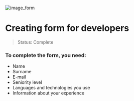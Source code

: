 ![image_form](https://user-images.githubusercontent.com/71856519/114935760-f6f7ce00-9e11-11eb-9a04-d7cfcd3c79a2.png)

<h1>Creating form for developers</h1>

> Status: Complete

### To complete the form, you need: 

+ Name
+ Surname
+ E-mail
+ Seniority level 
+ Languages and technologies you use
+ Information about your experience 
